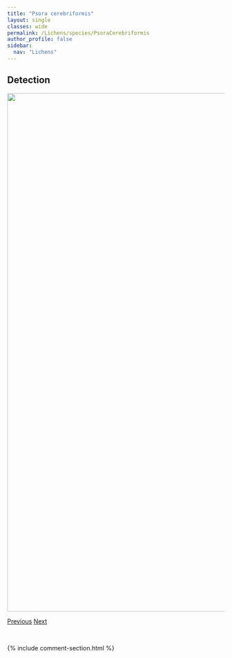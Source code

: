 ```yaml
---
title: "Psora cerebriformis"
layout: single
classes: wide
permalink: /Lichens/species/PsoraCerebriformis
author_profile: false
sidebar:
  nav: "Lichens"
---
```


<h2>Detection</h2>

<a href="https://drive.google.com/uc?export=view&id=13H_PMEohQBnzqTpanOXJbmraFO8Oh0fc">
<img src="https://drive.google.com/uc?export=view&id=13H_PMEohQBnzqTpanOXJbmraFO8Oh0fc" height = "1200" width = "800">
</a>


<a href="/DevelopmentWebsite/Lichens/species/PseudeverniaConsocians" class="pagination--pager" title="Pseudevernia consocians">Previous</a> <a href="/DevelopmentWebsite/Lichens/species/PsoraDecipiens" class="pagination--pager" title="Psora decipiens">Next</a>

<p>&nbsp;</p>

{% include comment-section.html %}
